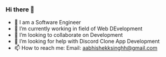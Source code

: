### Hi there  👋
- 🔭 I am a Software Engineer
- 🌱 I’m  currently working in field of Web DEvelopment
- 👯 I’m looking to collaborate on Development
- 🤔 I’m looking for help with Discord Clone App Development 
- 📫 How to reach me: Email: aabhishekksinghh@gmail.com

<!--
**aabhishek777/aabhishek777** is a ✨ _special_ ✨ repository because its `README.md` (this file) appears on your GitHub profile.

Here are some ideas to get you started:

- 🔭 I’m currently working on ...
- 🌱 I’m currently learning ...
- 👯 I’m looking to collaborate on ...
- 🤔 I’m looking for help with ...
- 💬 Ask me about ...
- 📫 How to reach me: ...
- 😄 Pronouns: ...
- ⚡ Fun fact: ...
-->
